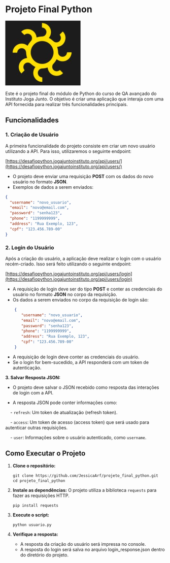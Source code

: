 # Projeto Final Python

![alt text](image.png)

Este é o projeto final do módulo de Python do curso de QA avançado do Instituto Joga Junto. O objetivo é criar uma aplicação que interaja com uma API fornecida para realizar três funcionalidades principais.

## Funcionalidades

### 1. Criação de Usuário

A primeira funcionalidade do projeto consiste em criar um novo usuário utilizando a API. Para isso, utilizaremos o seguinte endpoint:

[https://desafiopython.jogajuntoinstituto.org/api/users/](https://desafiopython.jogajuntoinstituto.org/api/users/)

- O projeto deve enviar uma requisição **POST** com os dados do novo usuário no formato **JSON**.
- Exemplos de dados a serem enviados:
```json
{
  "username": "novo_usuario",
  "email": "novo@email.com",
  "password": "senha123",
  "phone": "1199999999",
  "address": "Rua Exemplo, 123",
  "cpf": "123.456.789-00"
}  
```  
### 2. Login do Usuário

Após a criação do usuário, a aplicação deve realizar o login com o usuário recém-criado. Isso será feito utilizando o seguinte endpoint:

[https://desafiopython.jogajuntoinstituto.org/api/users/login](https://desafiopython.jogajuntoinstituto.org/api/users/login)

- A requisição de login deve ser do tipo **POST** e conter as credenciais do usuário no formato **JSON** no corpo da requisição.
- Os dados a serem enviados no corpo da requisição de login são:
```json
    {
       "username": "novo_usuario",
       "email": "novo@email.com",
       "password": "senha123",
       "phone": "1199999999",
       "address": "Rua Exemplo, 123",
       "cpf": "123.456.789-00"
    }
```
- A requisição de login deve conter as credenciais do usuário.
- Se o login for bem-sucedido, a API responderá com um token de autenticação.

**3. Salvar Resposta JSON:**

* O projeto deve salvar o JSON recebido como resposta das interações de login com a API.

- A resposta JSON pode conter informações como:

    - `refresh`: Um token de atualização (refresh token).

    - `access`: Um token de acesso (access token) que será usado para autenticar outras requisições.

    - `user`: Informações sobre o usuário autenticado, como `username`.

## Como Executar o Projeto

1. **Clone o repositório:**
    ```
    git clone https://github.com/JessicaArf/projeto_final_python.git
    cd projeto_final_python
    ```

2. **Instale as dependências:**
    O projeto utiliza a biblioteca `requests` para fazer as requisições HTTP.
    ```
    pip install requests
    ```

3. **Execute o script:**
    ```
    python usuario.py
    ```

4. **Verifique a resposta:**
   - A resposta da criação do usuário será impressa no console.
   - A resposta do login será salva no arquivo login_response.json dentro do diretório do projeto.